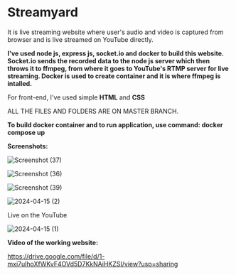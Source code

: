# Streamyard

It is live streaming website where user's audio and video is captured from browser and is live streamed on YouTube directly.


**I've used node js, express js, socket.io and docker to build this website.
Socket.io sends the recorded data to the node js server which then throws it to ffmpeg, from where it goes to YouTube's RTMP server for live streaming.
Docker is used to create container and it is where ffmpeg is intalled.**

For front-end, I've used simple **HTML** and **CSS**

ALL THE FILES AND FOLDERS ARE ON MASTER BRANCH.

**To build docker container and to run application, use command: docker compose up**

**Screenshots:**


![Screenshot (37)](https://github.com/Aniket-3103/Streamyard/assets/152020923/f647c2b4-c1c2-4a1e-b531-e851575dda49)


![Screenshot (36)](https://github.com/Aniket-3103/Streamyard/assets/152020923/5a0eaa58-fb06-4732-a7eb-adb3f696a995)


![Screenshot (39)](https://github.com/Aniket-3103/Streamyard/assets/152020923/17f48a12-ed93-48b1-a96a-f93c41a80a85)




![2024-04-15 (2)](https://github.com/Aniket-3103/Streamyard/assets/152020923/267e9f03-bf7d-4604-9cb7-199939220c9f)

Live on the YouTube


![2024-04-15 (1)](https://github.com/Aniket-3103/Streamyard/assets/152020923/c18dfe62-f46d-4786-8ecf-6d9d557c7433)

**Video of the working website:**

https://drive.google.com/file/d/1-mxi7ulhoXfWKvF4OVd5D7KkNAiHKZSI/view?usp=sharing

